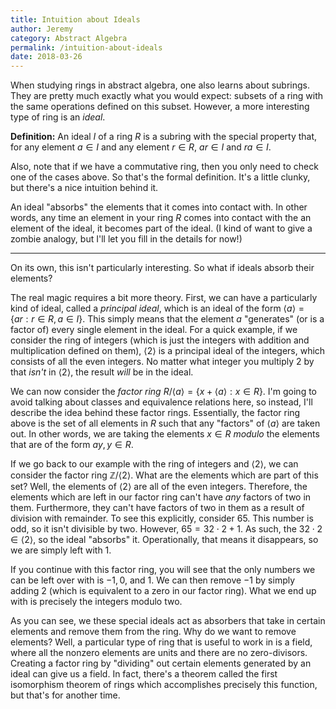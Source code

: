 ```yaml
---
title: Intuition about Ideals
author: Jeremy
category: Abstract Algebra
permalink: /intuition-about-ideals
date: 2018-03-26
---
```


When studying rings in abstract algebra, one also learns about subrings. They are pretty much exactly what you would expect: subsets of a ring with the same operations defined on this subset. However, a more interesting type of ring is an *ideal*.

**Definition:** An ideal $I$ of a ring $R$ is a subring with the special property that, for any element $a \in I$ and any element $r \in R$, $ar \in I$ and $ra \in I$. 

Also, note that if we have a commutative ring, then you only need to check one of the cases above. So that's the formal definition. It's a little clunky, but there's a nice intuition behind it.

An ideal "absorbs" the elements that it comes into contact with. In other words, any time an element in your ring $R$ comes into contact with the an element of the ideal, it becomes part of the ideal. (I kind of want to give a zombie analogy, but I'll let you fill in the details for now!)

---

On its own, this isn't particularly interesting. So what if ideals absorb their elements?

The real magic requires a bit more theory. First, we can have a particularly kind of ideal, called a *principal ideal*, which is an ideal of the form $\left< a \right> =\{ ar: r \in R, a \in I \}$. This simply means that the element $a$ "generates" (or is a factor of) every single element in the ideal. For a quick example, if we consider the ring of integers (which is just the integers with addition and multiplication defined on them), $\left< 2 \right>$ is a principal ideal of the integers, which consists of all the even integers. No matter what integer you multiply $2$ by that *isn't* in $\left< 2 \right>$, the result *will* be in the ideal.

We can now consider the *factor ring* $R/ \left< a \right> = \{ x + \left< a \right>:x \in R \}$. I'm going to avoid talking about classes and equivalence relations here, so instead, I'll describe the idea behind these factor rings. Essentially, the factor ring above is the set of all elements in $R$ such that any "factors" of $\left< a \right>$ are taken out. In other words, we are taking the elements $x \in R$ *modulo* the elements that are of the form $ay, y \in R$.

If we go back to our example with the ring of integers and $\left< 2 \right>$, we can consider the factor ring $\mathbb{Z} / \left< 2 \right>$. What are the elements which are part of this set? Well, the elements of $\left< 2 \right>$ are all of the even integers. Therefore, the elements which are left in our factor ring can't have *any* factors of two in them. Furthermore, they can't have factors of two in them as a result of division with remainder. To see this explicitly, consider $65$. This number is odd, so it isn't divisible by two. However, $65 = 32 \cdot 2 + 1$. As such, the $32 \cdot 2 \in \left< 2 \right>$, so the ideal "absorbs" it. Operationally, that means it disappears, so we are simply left with $1$.

If you continue with this factor ring, you will see that the only numbers we can be left over with is  $-1, 0$, and $1$. We can then remove $-1$ by simply adding $2$ (which is equivalent to a zero in our factor ring). What we end up with is precisely the integers modulo two.

As you can see, we these special ideals act as absorbers that take in certain elements and remove them from the ring. Why do we want to remove elements? Well, a particular type of ring that is useful to work in is a field, where all the nonzero elements are units and there are no zero-divisors. Creating a factor ring by "dividing" out certain elements generated by an ideal can give us a field. In fact, there's a theorem called the first isomorphism theorem of rings which accomplishes precisely this function, but that's for another time.